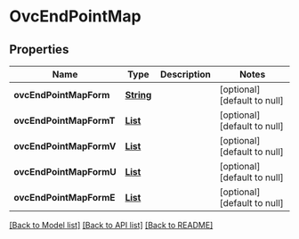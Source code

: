 # OvcEndPointMap
## Properties

Name | Type | Description | Notes
------------ | ------------- | ------------- | -------------
**ovcEndPointMapForm** | [**String**](string.md) |  | [optional] [default to null]
**ovcEndPointMapFormT** | [**List**](OvcEndPointMapFormT.md) |  | [optional] [default to null]
**ovcEndPointMapFormV** | [**List**](OvcEndPointMapFormV.md) |  | [optional] [default to null]
**ovcEndPointMapFormU** | [**List**](OvcEndPointMapFormU.md) |  | [optional] [default to null]
**ovcEndPointMapFormE** | [**List**](OvcEndPointMapFormE.md) |  | [optional] [default to null]

[[Back to Model list]](../README.md#documentation-for-models) [[Back to API list]](../README.md#documentation-for-api-endpoints) [[Back to README]](../README.md)

